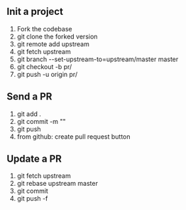 ## Init a project
1. Fork the codebase
2. git clone the forked version
3. git remote add upstream <original-codebase>
4. git fetch upstream
5. git branch --set-upstream-to=upstream/master master
6. git checkout -b pr/<feature-name>
7. git push -u origin pr/<feature-name>

## Send a PR
1. git add .
2. git commit -m ""
3. git push
4. from github: create pull request button

## Update a PR
1. git fetch upstream
2. git rebase upstream master
3. git commit
4. git push -f